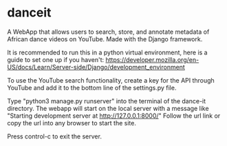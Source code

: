# danceit

A WebApp that allows users to search, store, and annotate metadata of African dance videos on YouTube. Made with the Django framework. 

It is recommended to run this in a python virtual environment, here is a guide to set one up if you haven't: https://developer.mozilla.org/en-US/docs/Learn/Server-side/Django/development_environment

To use the YouTube search functionality, create a key for the API through YouTube and add it to the bottom line of the settings.py file. 

Type "python3 manage.py runserver" into the terminal of the dance-it directory.
The webapp will start on the local server with a message like "Starting development server at http://127.0.0.1:8000/" 
Follow the url link or copy the url into any browser to start the site. 

Press control-c to exit the server. 


